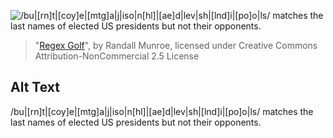 ![/bu|\[rn\]t|[coy]e|[mtg]a|j|iso|n[hl]|[ae]d|lev|sh|[lnd]i|[po]o|ls/ matches the last names of elected US presidents but not their opponents.](https://imgs.xkcd.com/comics/regex_golf.png)
> "[Regex Golf](https://xkcd.com/1313/)", by Randall Munroe, licensed under Creative Commons Attribution-NonCommercial 2.5 License

## Alt Text
/bu|\[rn\]t|[coy]e|[mtg]a|j|iso|n[hl]|[ae]d|lev|sh|[lnd]i|[po]o|ls/ matches the last names of elected US presidents but not their opponents.
